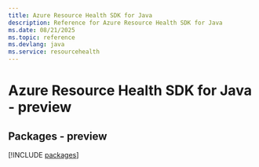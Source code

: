 ```yaml
---
title: Azure Resource Health SDK for Java
description: Reference for Azure Resource Health SDK for Java
ms.date: 08/21/2025
ms.topic: reference
ms.devlang: java
ms.service: resourcehealth
---
```

# Azure Resource Health SDK for Java - preview
## Packages - preview
[!INCLUDE [packages](resource-health-index.md)]